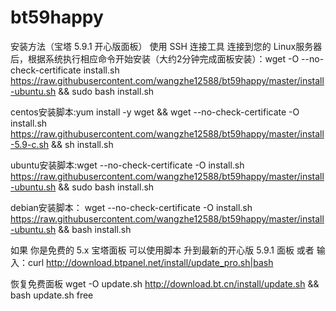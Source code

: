 # bt59happy
安装方法（宝塔 5.9.1 开心版面板）
使用 SSH 连接工具 连接到您的 Linux服务器后，根据系统执行相应命令开始安装（大约2分钟完成面板安装）：wget -O --no-check-certificate install.sh https://raw.githubusercontent.com/wangzhe12588/bt59happy/master/install-ubuntu.sh && sudo bash install.sh

centos安装脚本:yum install -y wget && wget --no-check-certificate -O install.sh https://raw.githubusercontent.com/wangzhe12588/bt59happy/master/install-5.9-c.sh && sh install.sh

ubuntu安装脚本:wget --no-check-certificate -O install.sh https://raw.githubusercontent.com/wangzhe12588/bt59happy/master/install-ubuntu.sh && sudo bash install.sh

debian安装脚本：
wget --no-check-certificate -O install.sh https://raw.githubusercontent.com/wangzhe12588/bt59happy/master/install-ubuntu.sh && bash install.sh

如果 你是免费的 5.x 宝塔面板 可以使用脚本 升到最新的开心版 5.9.1 面板 或者 输入：curl http://download.btpanel.net/install/update_pro.sh|bash

恢复免费面板 wget -O update.sh http://download.bt.cn/install/update.sh && bash update.sh free
